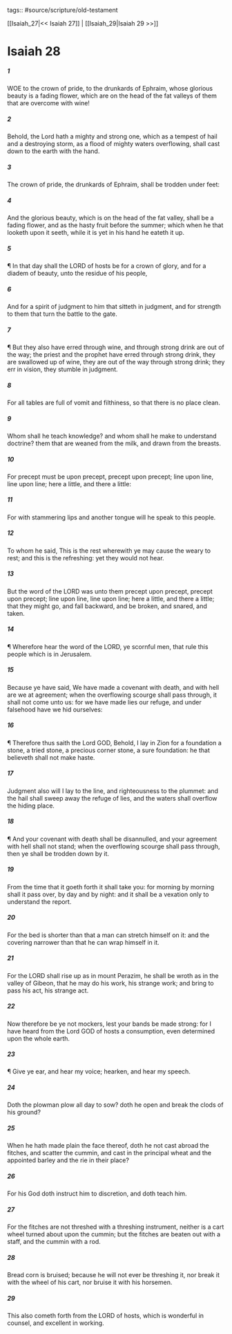 tags:: #source/scripture/old-testament

[[Isaiah_27|<< Isaiah 27]] | [[Isaiah_29|Isaiah 29 >>]]

# Isaiah 28

##### 1

WOE to the crown of pride, to the drunkards of Ephraim, whose glorious beauty is a fading flower, which are on the head of the fat valleys of them that are overcome with wine!

##### 2

Behold, the Lord hath a mighty and strong one, which as a tempest of hail and a destroying storm, as a flood of mighty waters overflowing, shall cast down to the earth with the hand.

##### 3

The crown of pride, the drunkards of Ephraim, shall be trodden under feet:

##### 4

And the glorious beauty, which is on the head of the fat valley, shall be a fading flower, and as the hasty fruit before the summer; which when he that looketh upon it seeth, while it is yet in his hand he eateth it up.

##### 5

¶ In that day shall the LORD of hosts be for a crown of glory, and for a diadem of beauty, unto the residue of his people,

##### 6

And for a spirit of judgment to him that sitteth in judgment, and for strength to them that turn the battle to the gate.

##### 7

¶ But they also have erred through wine, and through strong drink are out of the way; the priest and the prophet have erred through strong drink, they are swallowed up of wine, they are out of the way through strong drink; they err in vision, they stumble in judgment.

##### 8

For all tables are full of vomit and filthiness, so that there is no place clean.

##### 9

Whom shall he teach knowledge? and whom shall he make to understand doctrine? them that are weaned from the milk, and drawn from the breasts.

##### 10

For precept must be upon precept, precept upon precept; line upon line, line upon line; here a little, and there a little:

##### 11

For with stammering lips and another tongue will he speak to this people.

##### 12

To whom he said, This is the rest wherewith ye may cause the weary to rest; and this is the refreshing: yet they would not hear.

##### 13

But the word of the LORD was unto them precept upon precept, precept upon precept; line upon line, line upon line; here a little, and there a little; that they might go, and fall backward, and be broken, and snared, and taken.

##### 14

¶ Wherefore hear the word of the LORD, ye scornful men, that rule this people which is in Jerusalem.

##### 15

Because ye have said, We have made a covenant with death, and with hell are we at agreement; when the overflowing scourge shall pass through, it shall not come unto us: for we have made lies our refuge, and under falsehood have we hid ourselves:

##### 16

¶ Therefore thus saith the Lord GOD, Behold, I lay in Zion for a foundation a stone, a tried stone, a precious corner stone, a sure foundation: he that believeth shall not make haste.

##### 17

Judgment also will I lay to the line, and righteousness to the plummet: and the hail shall sweep away the refuge of lies, and the waters shall overflow the hiding place.

##### 18

¶ And your covenant with death shall be disannulled, and your agreement with hell shall not stand; when the overflowing scourge shall pass through, then ye shall be trodden down by it.

##### 19

From the time that it goeth forth it shall take you: for morning by morning shall it pass over, by day and by night: and it shall be a vexation only to understand the report.

##### 20

For the bed is shorter than that a man can stretch himself on it: and the covering narrower than that he can wrap himself in it.

##### 21

For the LORD shall rise up as in mount Perazim, he shall be wroth as in the valley of Gibeon, that he may do his work, his strange work; and bring to pass his act, his strange act.

##### 22

Now therefore be ye not mockers, lest your bands be made strong: for I have heard from the Lord GOD of hosts a consumption, even determined upon the whole earth.

##### 23

¶ Give ye ear, and hear my voice; hearken, and hear my speech.

##### 24

Doth the plowman plow all day to sow? doth he open and break the clods of his ground?

##### 25

When he hath made plain the face thereof, doth he not cast abroad the fitches, and scatter the cummin, and cast in the principal wheat and the appointed barley and the rie in their place?

##### 26

For his God doth instruct him to discretion, and doth teach him.

##### 27

For the fitches are not threshed with a threshing instrument, neither is a cart wheel turned about upon the cummin; but the fitches are beaten out with a staff, and the cummin with a rod.

##### 28

Bread corn is bruised; because he will not ever be threshing it, nor break it with the wheel of his cart, nor bruise it with his horsemen.

##### 29

This also cometh forth from the LORD of hosts, which is wonderful in counsel, and excellent in working.
